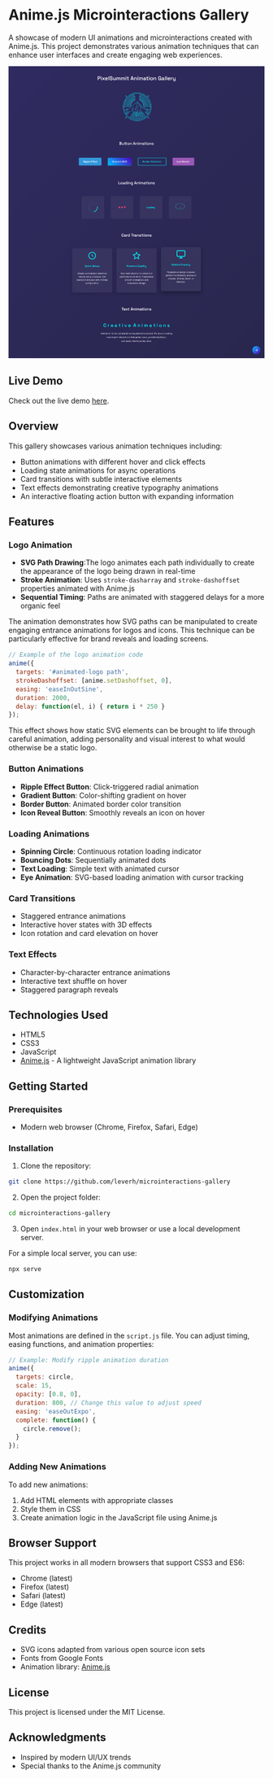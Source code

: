 # Anime.js Microinteractions Gallery

A showcase of modern UI animations and microinteractions created with Anime.js. This project demonstrates various animation techniques that can enhance user interfaces and create engaging web experiences.

![Microinteractions Demo](/assests/readme-screenshot.png)

## Live Demo
Check out the live demo [here](https://hilarious-caramel-49e114.netlify.app/).

## Overview

This gallery showcases various animation techniques including:

- Button animations with different hover and click effects
- Loading state animations for async operations
- Card transitions with subtle interactive elements
- Text effects demonstrating creative typography animations
- An interactive floating action button with expanding information

## Features

### Logo Animation
- **SVG Path Drawing**:The logo animates each path individually to create the appearance of the logo being drawn in real-time
- **Stroke Animation**: Uses `stroke-dasharray` and `stroke-dashoffset` properties animated with Anime.js
- **Sequential Timing**: Paths are animated with staggered delays for a more organic feel

The animation demonstrates how SVG paths can be manipulated to create engaging entrance animations for logos and icons. This technique can be particularly effective for brand reveals and loading screens.

```javascript
// Example of the logo animation code
anime({
  targets: '#animated-logo path',
  strokeDashoffset: [anime.setDashoffset, 0],
  easing: 'easeInOutSine',
  duration: 2000,
  delay: function(el, i) { return i * 250 }
});
```

This effect shows how static SVG elements can be brought to life through careful animation, adding personality and visual interest to what would otherwise be a static logo.

### Button Animations
- **Ripple Effect Button**: Click-triggered radial animation
- **Gradient Button**: Color-shifting gradient on hover
- **Border Button**: Animated border color transition
- **Icon Reveal Button**: Smoothly reveals an icon on hover

### Loading Animations
- **Spinning Circle**: Continuous rotation loading indicator
- **Bouncing Dots**: Sequentially animated dots
- **Text Loading**: Simple text with animated cursor
- **Eye Animation**: SVG-based loading animation with cursor tracking

### Card Transitions
- Staggered entrance animations
- Interactive hover states with 3D effects
- Icon rotation and card elevation on hover

### Text Effects
- Character-by-character entrance animations
- Interactive text shuffle on hover
- Staggered paragraph reveals

## Technologies Used

- HTML5
- CSS3
- JavaScript
- [Anime.js](https://animejs.com/) - A lightweight JavaScript animation library

## Getting Started

### Prerequisites
- Modern web browser (Chrome, Firefox, Safari, Edge)

### Installation

1. Clone the repository:
```bash
git clone https://github.com/leverh/microinteractions-gallery
```

2. Open the project folder:
```bash
cd microinteractions-gallery
```

3. Open `index.html` in your web browser or use a local development server.

For a simple local server, you can use:
```bash
npx serve
```

## Customization

### Modifying Animations

Most animations are defined in the `script.js` file. You can adjust timing, easing functions, and animation properties:

```javascript
// Example: Modify ripple animation duration
anime({
  targets: circle,
  scale: 15,
  opacity: [0.8, 0],
  duration: 800, // Change this value to adjust speed
  easing: 'easeOutExpo',
  complete: function() {
    circle.remove();
  }
});
```

### Adding New Animations

To add new animations:

1. Add HTML elements with appropriate classes
2. Style them in CSS
3. Create animation logic in the JavaScript file using Anime.js

## Browser Support

This project works in all modern browsers that support CSS3 and ES6:
- Chrome (latest)
- Firefox (latest)
- Safari (latest)
- Edge (latest)

## Credits

- SVG icons adapted from various open source icon sets
- Fonts from Google Fonts
- Animation library: [Anime.js](https://animejs.com/)

## License

This project is licensed under the MIT License.

## Acknowledgments

- Inspired by modern UI/UX trends
- Special thanks to the Anime.js community
